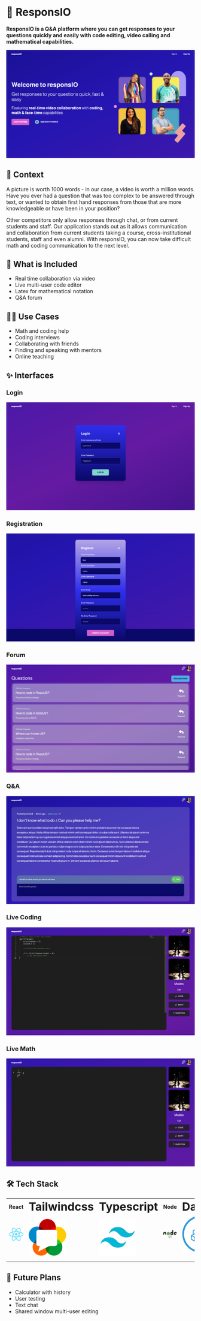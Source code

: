 
<h1 bold>🐐 ResponsIO</h1>

**ResponsIO is a Q&A platform where you can get responses to your questions quickly and easily with code editing, video calling and mathematical capabilities.**

<img src="./readme-assets/splash.png">

## 🚀 Context
A picture is worth 1000 words - in our case, a video is worth a million words. Have you ever had a question that was too complex to be answered through text, or wanted to obtain first hand responses from those that are more knowledgeable or have been in your position? 

Other competitors only allow responses through chat, or from current students and staff. Our application stands out as it allows communication and collaboration from current students taking a course, cross-institutional students, staff and even alumni. With responsIO, you can now take difficult math and coding communication to the next level.


## 💫 What is Included
- Real time collaboration via video
- Live multi-user code editor
- Latex for mathematical notation
- Q&A forum

## 🧑‍💻 Use Cases
- Math and coding help
- Coding interviews
- Collaborating with friends
- Finding and speaking with mentors
- Online teaching

## ✨ Interfaces
### Login
![Image of splashpage](./readme-assets/login.png)


### Registration
![Image of splashpage](./readme-assets/register.png)


### Forum
![Image of splashpage](./readme-assets/forum.png)


### Q&A
![Image of splashpage](./readme-assets/question.png)


### Live Coding
![Image of splashpage](./readme-assets/collab-coding.png)


### Live Math
![Image of splashpage](./readme-assets/collab-math.png)



## 🛠 Tech Stack
<table border="0">
 <tr>
    <th><b style="text-align:center font-size:30px">React</b></th>
    <th><b style="font-size:30px">Tailwindcss</b></th>
    <th><b style="font-size:30px">Typescript</b></th>
    <th><b style="font-size:30px text-align: center">Node</b></th>
    <th><b style="font-size:30px">DaisyUI</b></th>
    <th><b style="font-size:30px">MathQuil</b></th>
    <th><b style="font-size:30px">WebRTC</b></th>
    <th><b style="font-size:30px">tRPC</b></th>
 </tr>
 <tr>
    <td><img src="./readme-assets/react.png" width="100" height="auto"> &nbsp&nbsp&nbsp</td>
    <td><img src="./readme-assets/webrtc.png" width="100" height="auto"> &nbsp&nbsp&nbsp</td>
    <td><img src="./readme-assets/tailwindcss.png" width="100" height="auto"> &nbsp&nbsp&nbsp</td>
    <td><img src="./readme-assets/node.png" width="100" height="auto"> &nbsp&nbsp&nbsp</td>
    <td><img src="./readme-assets/trpc.png" width="100" height="auto"> &nbsp&nbsp&nbsp</td>
    <td><img src="./readme-assets/daisyui.png" width="100" height="auto"> &nbsp&nbsp&nbsp</td>
    <td><img src="./readme-assets/mathquil.jpeg" width="100" height="auto"> &nbsp&nbsp&nbsp</td>
    <td><img src="./readme-assets/socketio.png" width="100" height="auto"> </td>

 </tr>
</table>

## 🔮 Future Plans
- Calculator with history
- User testing
- Text chat
- Shared window multi-user editing


